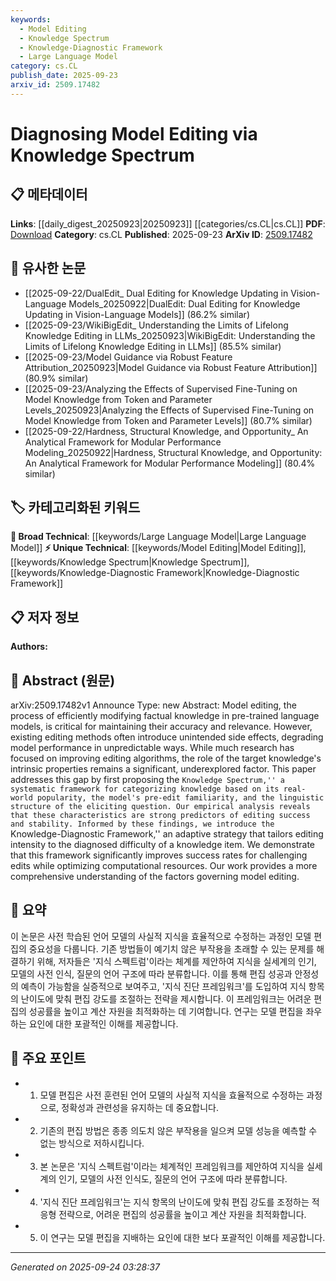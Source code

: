 ```yaml
---
keywords:
  - Model Editing
  - Knowledge Spectrum
  - Knowledge-Diagnostic Framework
  - Large Language Model
category: cs.CL
publish_date: 2025-09-23
arxiv_id: 2509.17482
---
```


<!-- KEYWORD_LINKING_METADATA:
{
  "processed_timestamp": "2025-09-24T03:28:37.403503",
  "vocabulary_version": "1.0",
  "selected_keywords": [
    "Model Editing",
    "Knowledge Spectrum",
    "Knowledge-Diagnostic Framework",
    "Large Language Model"
  ],
  "rejected_keywords": [],
  "similarity_scores": {
    "Model Editing": 0.78,
    "Knowledge Spectrum": 0.8,
    "Knowledge-Diagnostic Framework": 0.77,
    "Large Language Model": 0.72
  },
  "extraction_method": "AI_prompt_based",
  "budget_applied": true,
  "candidates_json": {
    "candidates": [
      {
        "surface": "Model Editing",
        "canonical": "Model Editing",
        "aliases": [
          "Editing Models"
        ],
        "category": "unique_technical",
        "rationale": "Model Editing is a specialized process critical for maintaining the accuracy of language models, offering unique insights into model adaptability.",
        "novelty_score": 0.75,
        "connectivity_score": 0.65,
        "specificity_score": 0.85,
        "link_intent_score": 0.78
      },
      {
        "surface": "Knowledge Spectrum",
        "canonical": "Knowledge Spectrum",
        "aliases": [
          "Knowledge Categorization"
        ],
        "category": "unique_technical",
        "rationale": "The Knowledge Spectrum framework provides a novel approach to understanding the properties of knowledge within models, enhancing model editing strategies.",
        "novelty_score": 0.82,
        "connectivity_score": 0.6,
        "specificity_score": 0.88,
        "link_intent_score": 0.8
      },
      {
        "surface": "Knowledge-Diagnostic Framework",
        "canonical": "Knowledge-Diagnostic Framework",
        "aliases": [
          "Diagnostic Framework"
        ],
        "category": "unique_technical",
        "rationale": "This framework offers a tailored strategy for model editing, improving success rates and resource optimization, which is crucial for adaptive learning systems.",
        "novelty_score": 0.78,
        "connectivity_score": 0.58,
        "specificity_score": 0.82,
        "link_intent_score": 0.77
      },
      {
        "surface": "Pre-trained Language Models",
        "canonical": "Large Language Model",
        "aliases": [
          "Pre-trained Models"
        ],
        "category": "broad_technical",
        "rationale": "Pre-trained Language Models are foundational in NLP, and understanding their editing is essential for maintaining their relevance and accuracy.",
        "novelty_score": 0.45,
        "connectivity_score": 0.85,
        "specificity_score": 0.65,
        "link_intent_score": 0.72
      }
    ],
    "ban_list_suggestions": [
      "factual knowledge",
      "editing algorithms",
      "computational resources"
    ]
  },
  "decisions": [
    {
      "candidate_surface": "Model Editing",
      "resolved_canonical": "Model Editing",
      "decision": "linked",
      "scores": {
        "novelty": 0.75,
        "connectivity": 0.65,
        "specificity": 0.85,
        "link_intent": 0.78
      }
    },
    {
      "candidate_surface": "Knowledge Spectrum",
      "resolved_canonical": "Knowledge Spectrum",
      "decision": "linked",
      "scores": {
        "novelty": 0.82,
        "connectivity": 0.6,
        "specificity": 0.88,
        "link_intent": 0.8
      }
    },
    {
      "candidate_surface": "Knowledge-Diagnostic Framework",
      "resolved_canonical": "Knowledge-Diagnostic Framework",
      "decision": "linked",
      "scores": {
        "novelty": 0.78,
        "connectivity": 0.58,
        "specificity": 0.82,
        "link_intent": 0.77
      }
    },
    {
      "candidate_surface": "Pre-trained Language Models",
      "resolved_canonical": "Large Language Model",
      "decision": "linked",
      "scores": {
        "novelty": 0.45,
        "connectivity": 0.85,
        "specificity": 0.65,
        "link_intent": 0.72
      }
    }
  ]
}
-->

# Diagnosing Model Editing via Knowledge Spectrum

## 📋 메타데이터

**Links**: [[daily_digest_20250923|20250923]] [[categories/cs.CL|cs.CL]]
**PDF**: [Download](https://arxiv.org/pdf/2509.17482.pdf)
**Category**: cs.CL
**Published**: 2025-09-23
**ArXiv ID**: [2509.17482](https://arxiv.org/abs/2509.17482)

## 🔗 유사한 논문
- [[2025-09-22/DualEdit_ Dual Editing for Knowledge Updating in Vision-Language Models_20250922|DualEdit: Dual Editing for Knowledge Updating in Vision-Language Models]] (86.2% similar)
- [[2025-09-23/WikiBigEdit_ Understanding the Limits of Lifelong Knowledge Editing in LLMs_20250923|WikiBigEdit: Understanding the Limits of Lifelong Knowledge Editing in LLMs]] (85.5% similar)
- [[2025-09-23/Model Guidance via Robust Feature Attribution_20250923|Model Guidance via Robust Feature Attribution]] (80.9% similar)
- [[2025-09-23/Analyzing the Effects of Supervised Fine-Tuning on Model Knowledge from Token and Parameter Levels_20250923|Analyzing the Effects of Supervised Fine-Tuning on Model Knowledge from Token and Parameter Levels]] (80.7% similar)
- [[2025-09-22/Hardness, Structural Knowledge, and Opportunity_ An Analytical Framework for Modular Performance Modeling_20250922|Hardness, Structural Knowledge, and Opportunity: An Analytical Framework for Modular Performance Modeling]] (80.4% similar)

## 🏷️ 카테고리화된 키워드
**🧠 Broad Technical**: [[keywords/Large Language Model|Large Language Model]]
**⚡ Unique Technical**: [[keywords/Model Editing|Model Editing]], [[keywords/Knowledge Spectrum|Knowledge Spectrum]], [[keywords/Knowledge-Diagnostic Framework|Knowledge-Diagnostic Framework]]

## 📋 저자 정보

**Authors:** 

## 📄 Abstract (원문)

arXiv:2509.17482v1 Announce Type: new 
Abstract: Model editing, the process of efficiently modifying factual knowledge in pre-trained language models, is critical for maintaining their accuracy and relevance. However, existing editing methods often introduce unintended side effects, degrading model performance in unpredictable ways. While much research has focused on improving editing algorithms, the role of the target knowledge's intrinsic properties remains a significant, underexplored factor. This paper addresses this gap by first proposing the ``Knowledge Spectrum,'' a systematic framework for categorizing knowledge based on its real-world popularity, the model's pre-edit familiarity, and the linguistic structure of the eliciting question. Our empirical analysis reveals that these characteristics are strong predictors of editing success and stability. Informed by these findings, we introduce the ``Knowledge-Diagnostic Framework,'' an adaptive strategy that tailors editing intensity to the diagnosed difficulty of a knowledge item. We demonstrate that this framework significantly improves success rates for challenging edits while optimizing computational resources. Our work provides a more comprehensive understanding of the factors governing model editing.

## 📝 요약

이 논문은 사전 학습된 언어 모델의 사실적 지식을 효율적으로 수정하는 과정인 모델 편집의 중요성을 다룹니다. 기존 방법들이 예기치 않은 부작용을 초래할 수 있는 문제를 해결하기 위해, 저자들은 '지식 스펙트럼'이라는 체계를 제안하여 지식을 실세계의 인기, 모델의 사전 인식, 질문의 언어 구조에 따라 분류합니다. 이를 통해 편집 성공과 안정성의 예측이 가능함을 실증적으로 보여주고, '지식 진단 프레임워크'를 도입하여 지식 항목의 난이도에 맞춰 편집 강도를 조절하는 전략을 제시합니다. 이 프레임워크는 어려운 편집의 성공률을 높이고 계산 자원을 최적화하는 데 기여합니다. 연구는 모델 편집을 좌우하는 요인에 대한 포괄적인 이해를 제공합니다.

## 🎯 주요 포인트

- 1. 모델 편집은 사전 훈련된 언어 모델의 사실적 지식을 효율적으로 수정하는 과정으로, 정확성과 관련성을 유지하는 데 중요합니다.
- 2. 기존의 편집 방법은 종종 의도치 않은 부작용을 일으켜 모델 성능을 예측할 수 없는 방식으로 저하시킵니다.
- 3. 본 논문은 '지식 스펙트럼'이라는 체계적인 프레임워크를 제안하여 지식을 실세계의 인기, 모델의 사전 인식도, 질문의 언어 구조에 따라 분류합니다.
- 4. '지식 진단 프레임워크'는 지식 항목의 난이도에 맞춰 편집 강도를 조정하는 적응형 전략으로, 어려운 편집의 성공률을 높이고 계산 자원을 최적화합니다.
- 5. 이 연구는 모델 편집을 지배하는 요인에 대한 보다 포괄적인 이해를 제공합니다.


---

*Generated on 2025-09-24 03:28:37*